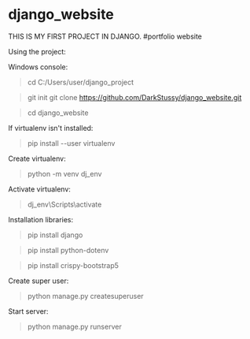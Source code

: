 # django_website

THIS IS MY FIRST PROJECT IN DJANGO.
#portfolio website

Using the project:


Windows console:
 >cd C:/Users/user/django_project
 
 >git init
 >git clone https://github.com/DarkStussy/django_website.git
 
 >cd django_website
 
 If virtualenv isn't installed:
 >pip install --user virtualenv
 
 Create virtualenv:
 >python -m venv dj_env

 Activate virtualenv:
 >dj_env\Scripts\activate
 
 Installation libraries:
 >pip install django
 
 >pip install python-dotenv
 
 >pip install crispy-bootstrap5
 
 Create super user:
 >python manage.py createsuperuser

 Start server:
 >python manage.py runserver

